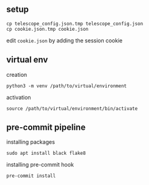 ## setup
```
cp telescope_config.json.tmp telescope_config.json
cp cookie.json.tmp cookie.json
```
edit `cookie.json` by adding the session cookie

## virtual env
creation
```
python3 -m venv /path/to/virtual/environment
```
activation
```
source /path/to/virtual/environment/bin/activate
```

## pre-commit pipeline
installing packages
```
sudo apt install black flake8
```
installing pre-commit hook
```
pre-commit install
```
